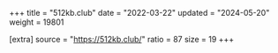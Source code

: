 +++
title = "512kb.club"
date = "2022-03-22"
updated = "2024-05-20"
weight = 19801

[extra]
source = "https://512kb.club/"
ratio = 87
size = 19
+++
